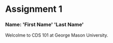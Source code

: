 # Assignment 1 #

### Name: 'First Name'  'Last Name' ###


Welcolme to CDS 101 at George Mason University. 
